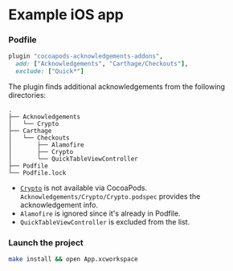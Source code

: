 # Example iOS app

### Podfile

```rb
plugin "cocoapods-acknowledgements-addons",
  add: ["Acknowledgements", "Carthage/Checkouts"],
  exclude: ["Quick*"]
```

The plugin finds additional acknowledgements from the following directories:

```
.
├── Acknowledgements
│   └── Crypto
├── Carthage
│   └── Checkouts
│       ├── Alamofire
│       ├── Crypto
│       └── QuickTableViewController
├── Podfile
└── Podfile.lock
```

* [`Crypto`](https://github.com/soffes/Crypto) is not available via CocoaPods. `Acknowledgements/Crypto/Crypto.podspec` provides the acknowledgement info.
* `Alamofire` is ignored since it's already in Podfile.
* `QuickTableViewController` is excluded from the list.

### Launch the project

```sh
make install && open App.xcworkspace
```
